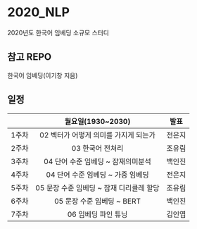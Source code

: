 ﻿# 2020_NLP
2020년도 한국어 임베딩 소규모 스터디 

## 참고 REPO
한국어 임베딩(이기창 지음)

## 일정

||월요일(1930~2030)|발표|
|:--:|:----------------:|:--:|
|1주차|02 벡터가 어떻게 의미를 가지게 되는가|전은지|
|2주차|03 한국어 전처리|조유림|
|3주차|04 단어 수준 임베딩 ~ 잠재의미분석|백인진|
|4주차|04 단어 수준 임베딩 ~ 가중 임베딩|전은지|
|5주차|05 문장 수준 임베딩 ~ 잠재 디리클레 할당|조유림|
|6주차|05 문장 수준 임베딩 ~ BERT|백인진|
|7주차|06 임베딩 파인 튜닝|김인엽|

